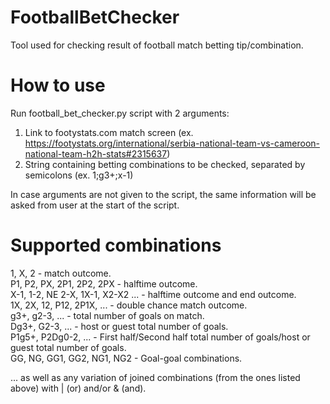 # FootballBetChecker
Tool used for checking result of football match betting tip/combination.
# How to use
Run football_bet_checker.py script with 2 arguments:
1. Link to footystats.com match screen (ex. https://footystats.org/international/serbia-national-team-vs-cameroon-national-team-h2h-stats#2315637)  
2. String containing betting combinations to be checked, separated by semicolons (ex. 1;g3+;x-1)  
  
In case arguments are not given to the script, the same information will be asked from user at the start of the script.
# Supported combinations
1, X, 2 - match outcome.  
P1, P2, PX, 2P1, 2P2, 2PX - halftime outcome.  
X-1, 1-2, NE 2-X, 1X-1, X2-X2 ... - halftime outcome and end outcome.  
1X, 2X, 12, P12, 2P1X, ... - double chance match outcome.  
g3+, g2-3, ... - total number of goals on match.  
Dg3+, G2-3, ... - host or guest total number of goals.  
P1g5+, P2Dg0-2, ... - First half/Second half total number of goals/host or guest total number of goals.  
GG, NG, GG1, GG2, NG1, NG2 - Goal-goal combinations.  

  
... as well as any variation of joined combinations (from the ones listed above) with | (or) and/or & (and).
